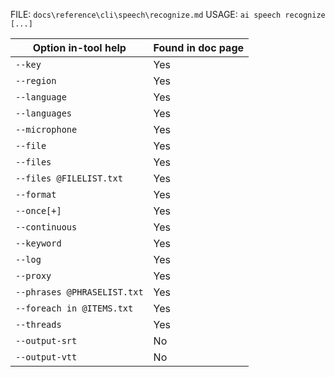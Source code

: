 ﻿FILE: `docs\reference\cli\speech\recognize.md`
USAGE: `ai speech recognize [...]`

| Option in-tool help | Found in doc page |
|---------------------|------------------|
| `--key` | Yes |
| `--region` | Yes |
| `--language` | Yes |
| `--languages` | Yes |
| `--microphone` | Yes |
| `--file` | Yes |
| `--files` | Yes |
| `--files @FILELIST.txt` | Yes |
| `--format` | Yes |
| `--once[+]` | Yes |
| `--continuous` | Yes |
| `--keyword` | Yes |
| `--log` | Yes |
| `--proxy` | Yes |
| `--phrases @PHRASELIST.txt` | Yes |
| `--foreach in @ITEMS.txt` | Yes |
| `--threads` | Yes |
| `--output-srt` | No |
| `--output-vtt` | No |
